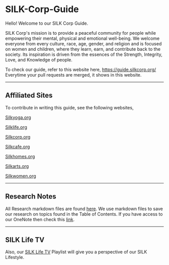 # SILK-Corp-Guide

Hello! Welcome to our SILK Corp Guide.

SILK Corp's mission is to provide a peaceful community for people while empowering their mental, physical and emotional well-being. We welcome everyone from every culture, race, age, gender, and religion and is focused on women and children, where they learn, earn, and contribute back to the society. Its inspiration is driven from the essences of the Strength, Integrity, Love, and Knowledge of people.

To check our guide, refer to this website here, https://guide.silkcorp.org/
Everytime your pull requests are merged, it shows in this website.

<hr>

## Affiliated Sites

To contribute in writing this guide, see the following websites,

[Silkyoga.org](https://silkyoga.org/)

[Silklife.org](http://silklife.org/)

[Silkcorp.org](https://silkcorp.org/)

[Silkcafe.org](https://silkcafe.org/)

[Silkhomes.org](https://silkhomes.org/)

[Silkarts.org](https://silkarts.org/)

[Silkwomen.org](https://silkwomen.org/)

<hr>

## Research Notes

All Research markdown files are found [here](https://github.com/NoteHive/Silk-Corp-Guide/tree/gh-pages/research). We use markdown files to save our research on topics found in the Table of Contents. If you have access to our OneNote then check this [link](https://focushive.sharepoint.com/:o:/r/sites/DreamHive/msnfp_deliveryframework/SILK%20Corp_E5D4921FED4C4052AE6197B5694CCCCF/SILK%20Corp?d=w72eb6336a5854ef0ac4208cc1996fe20&csf=1&web=1&e=NZTG0L).

<hr>

## SILK Life TV
Also, our [SILK Life TV](https://www.youtube.com/@silklifetv/playlists) Playlist will give you a perspective of our SILK Lifestyle.

